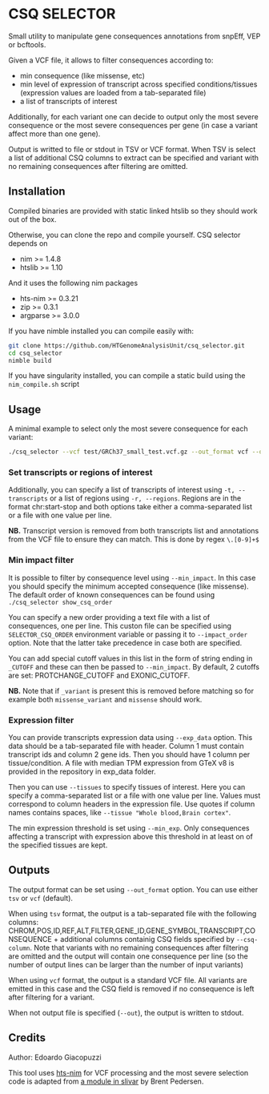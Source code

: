 # CSQ SELECTOR

Small utility to manipulate gene consequences annotations from snpEff, VEP or bcftools.

Given a VCF file, it allows to filter consequences according to:

- min consequence (like missense, etc)
- min level of expression of transcript across specified conditions/tissues (expression values are loaded from a tab-separated file)
- a list of transcripts of interest

Additionally, for each variant one can decide to output only the most severe consequence
or the most severe consequences per gene (in case a variant affect more than one gene).

Output is writted to file or stdout in TSV or VCF format. When TSV is select a list of additional CSQ columns to extract can be specified and variant with no remaining consequences after filtering are omitted.

## Installation

Compiled binaries are provided with static linked htslib so they should work out of the box.

Otherwise, you can clone the repo and compile yourself. CSQ selector depends on

- nim >= 1.4.8
- htslib >= 1.10

And it uses the following nim packages

- hts-nim >= 0.3.21
- zip >= 0.3.1
- argparse >= 3.0.0

If you have nimble installed you can compile easily with:

```bash
git clone https://github.com/HTGenomeAnalysisUnit/csq_selector.git
cd csq_selector
nimble build 
```

If you have singularity installed, you can compile a static build using the `nim_compile.sh` script

## Usage

A minimal example to select only the most severe consequence for each variant:

```bash
./csq_selector --vcf test/GRCh37_small_test.vcf.gz --out_format vcf --out test/out.vcf.gz --most_severe
```

### Set transcripts or regions of interest

Additionally, you can specify a list of transcripts of interest using `-t, --transcripts` or a list of regions using `-r, --regions`. Regions are in the format chr:start-stop and both options take either a comma-separated list or a file with one value per line.

**NB.** Transcript version is removed from both transcripts list and annotations from the VCF file to ensure they can match. This is done by regex `\.[0-9]+$`

### Min impact filter

It is possible to filter by consequence level using `--min_impact`. In this case you should specify the minimum accepted consequence (like missense). The default order of known consequences can be found using `./csq_selector show_csq_order`

You can specify a new order providing a text file with a list of consequences, one per line. This custon file can be specified using `SELECTOR_CSQ_ORDER` environment variable or passing it to `--impact_order` option. Note that the latter take precedence in case both are specified.

You can add special cutoff values in this list in the form of string ending in `_CUTOFF` and these can then be passed to `--min_impact`. By default, 2 cutoffs are set: PROTCHANGE_CUTOFF and EXONIC_CUTOFF.

**NB.** Note that if `_variant` is present this is removed before matching so for example both `missense_variant` and `missense` should work.

### Expression filter

You can provide transcripts expression data using `--exp_data` option. This data should be a tab-separated file with header. Column 1 must contain transcript ids and column 2 gene ids. Then you should have 1 column per tissue/condition. A file with median TPM expression from GTeX v8 is provided in the repository in exp_data folder.

Then you can use `--tissues` to specify tissues of interest. Here you can specify a comma-separated list or a file with one value per line. Values must correspond to column headers in the expression file. Use quotes if column names contains spaces, like `--tissue "Whole blood,Brain cortex"`.

The min expression threshold is set using `--min_exp`. Only consequences affecting a transcript with expression above this threshold in at least on of the specified tissues are kept.

## Outputs

The output format can be set using `--out_format` option. You can use either `tsv` or `vcf` (default).

When using `tsv` format, the output is a tab-separated file with the following columns: CHROM,POS,ID,REF,ALT,FILTER,GENE_ID,GENE_SYMBOL,TRANSCRIPT,CONSEQUENCE + additional columns containig CSQ fields specified by `--csq-column`. Note that variants with no remaining consequences after filtering are omitted and the output will contain one consequence per line (so the number of output lines can be larger than the number of input variants)

When using `vcf` format, the output is a standard VCF file. All variants are emitted in this case and the CSQ field is removed if no consequence is left after filtering for a variant.

When not output file is specified (`--out`), the output is written to stdout.

## Credits

Author: Edoardo Giacopuzzi

This tool uses [hts-nim](https://github.com/brentp/hts-nim) for VCF processing and the most severe selection code is adapted from [a module in slivar](https://github.com/brentp/slivar/blob/master/src/slivarpkg/impact_order.nim) by Brent Pedersen.

